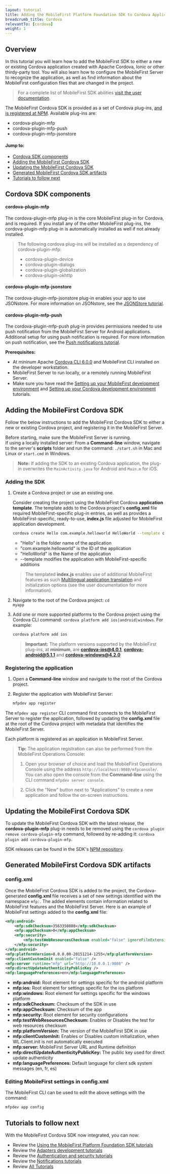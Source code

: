 ```yaml
---
layout: tutorial
title: Adding the MobileFirst Platform Foundation SDK to Cordova Applications
breadcrumb_title: Cordova
relevantTo: [cordova]
weight: 1
---
```

## Overview
In this tutorial you will learn how to add the MobileFirst SDK to either a new or existing Cordova application created with Apache Cordova, Ionic or other thirdy-party tool. You will also learn how to configure the MobileFirst Server to recognize the application, as well as find information about the MobileFirst configuration files that are changed in the project.

> For a complete list of MobileFirst SDK abilities [visit the user documentation](http://www-01.ibm.com/support/knowledgecenter/SSHS8R_8.0.0/wl_welcome.html).

The MobileFirst Cordova SDK is provided as a set of Cordova plug-ins, [and is registered at NPM](https://www.npmjs.com/package/cordova-plugin-mfp). Available plug-ins are:

* cordova-plugin-mfp
* cordova-plugin-mfp-push
* cordova-plugin-mfp-jsonstore

#### Jump to:

- [Cordova SDK components](#cordova-sdk-components)
- [Adding the MobileFirst Cordova SDK](#adding-the-mobilefirst-cordova-sdk)
- [Updating the MobileFirst Cordova SDK](#updating-the-mobilefirst-cordova-sdk)
- [Generated MobileFirst Cordova SDK artifacts](#generated-mobilefirst-cordova-sdk-artifacts)
- [Tutorials to follow next](#tutorials-to-follow-next)

## Cordova SDK components

#### cordova-plugin-mfp
The cordova-plugin-mfp plug-in is the core MobileFirst plug-in for Cordova, and is required. If you install any of the other MobileFirst plug-ins, the cordova-plugin-mfp plug-in is automatically installed as well if not already installed.

> The following cordova plug-ins will be installed as a dependency of cordova-plugin-mfp:
>   
>    - cordova-plugin-device
>    - cordova-plugin-dialogs
>    - cordova-plugin-globalization
>    - cordova-plugin-okhttp

#### cordova-plugin-mfp-jsonstore
The cordova-plugin-mfp-jsonstore plug-in enables your app to use JSONstore. For more information on JSONstore, see the [JSONStore tutorial](../../using-the-mfpf-sdk/jsonstore-cordova/).  

#### cordova-plugin-mfp-push
The cordova-plugin-mfp-push plug-in provides permissions needed to use push notification from the MobileFirst Server for Android applications. Additional setup for using push notification is required. For more information on push notification, see the [Push notifications tutorial](../../notifications/push-notifications-overview/).

**Prerequisites:**

- At mininum Apache [Cordova CLI 6.0.0](https://cordova.apache.org/news/2016/01/28/tools-release.html) and MobileFirst CLI installed on the developer workstation.  
- MobileFirst Server to run locally, or a remotely running MobileFirst Server.
- Make sure you have read the [Setting up your MobileFirst development environment](../../setting-up-your-development-environment/mobilefirst-development-environment) and [Setting up your Cordova development environment](../../setting-up-your-development-environment/cordova-development-environment) tutorials.

## Adding the MobileFirst Cordova SDK
Follow the below instructions to add the MobileFirst Cordova SDK to either a new or existing Cordova project, and registering it in the MobileFirst Server.

Before starting, make sure the MobileFirst Server is running.  
If using a locally installed server: From a **Command-line** window, navigate to the server's **scripts** folder and run the command: `./start.sh` in Mac and Linux or `start.cmd` in Windows.

> **Note:** If adding the SDK to an existing Cordova application, the plug-in overwrites the `MainActivity.java` for Android and `Main.m` for iOS.

### Adding the SDK

1. Create a Cordova project or use an existing one.

    Consider creating the project using the MobileFirst Cordova **application template**. The template adds to the Cordova project's **config.xml** file required MobileFirst-specific plug-in entries, as well as provides a MobileFirst-specific, ready-to-use, **index.js** file adjusted for MobileFirst application development.

    ```bash
    cordova create Hello com.example.helloworld HelloWorld --template cordova-template-mfp
    ```
     - "Hello" is the folder name of the application
     - "com.example.helloworld" is the ID of the application
     - "HelloWorld" is the Name of the application
     - --template modifies the application with MobileFirst-specific additions

    > The templated **index.js** enables use of additional MobileFirst features as such [Multilingual application  translation](../../using-the-mfpf-sdk/translation) and initialization options (see the user documentation for more information).

2. Navigate to the root of the Cordova project: <code>cd myapp</code>

3. Add one or more supported platforms to the Cordova project using the Cordova CLI command: `cordova platform add ios|android|windows`. For example:

    ```bash
    cordova platform add ios
    ```

    > <span class="glyphicon glyphicon-exclamation-sign" aria-hidden="true"></span> **Important:** The platform versions supported by the MobileFirst plug-ins, at **minimum**, are **cordova-ios@4.0.1**, **cordova-android@5.1.1** and **cordova-windows@4.2.0**

### Registering the application

1. Open a **Command-line** window and navigate to the root of the Cordova project.  

2. Register the application with MobileFirst Server:

    ```bash
    mfpdev app register
    ```

The `mfpdev app register` CLI command first connects to the MobileFirst Server to register the application, followed by updating the **config.xml** file at the root of the Cordova project with metadata that identifies the MobileFirst Server.

Each platform is registered as an application in MobileFirst Server.

> <span class="glyphicon glyphicon-info-sign" aria-hidden="true"></span> **Tip:** The application registration can also be performed from the MobileFirst Operations Console:    
> 
> 1. Open your browser of choice and load the MobileFirst Operations Console using the address `http://localhost:9080/mfpconsole/`. You can also open the console from the **Command-line** using the CLI command `mfpdev server console`.
    
> 2. Click the "New" button next to "Applications" to create a new application and follow the on-screen instructions.  
  
## Updating the MobileFirst Cordova SDK
To update the MobileFirst Cordova SDK with the latest release, the **cordova-plugin-mfp** plug-in needs to be removed using the `cordova plugin remove cordova-plugin-mfp` command, followed by re-adding it: `cordova plugin add cordova-plugin-mfp`.

SDK releases can be found in the SDK's [NPM repository](https://www.npmjs.com/package/cordova-plugin-mfp).

## Generated MobileFirst Cordova SDK artifacts

### config.xml
Once the MobileFirst Cordova SDK is added to the project, the Cordova-generated **config.xml** file receives a set of new settings identified with the namespace `mfp:`. The added elements contain information related to MobileFirst features and the MobileFirst Server. Here is an example of MobileFirst settings added to the **config.xml** file:

```xml
<mfp:android>
    <mfp:sdkChecksum>3563350808</mfp:sdkChecksum>
    <mfp:appChecksum>0</mfp:appChecksum>
    <mfp:security>
        <mfp:testWebResourcesChecksum enabled="false" ignoreFileExtensions="png, jpg, jpeg, gif, mp4, mp3" />
    </mfp:security>
</mfp:android>
<mfp:platformVersion>8.0.0.00-20151214-1255</mfp:platformVersion>
<mfp:clientCustomInit enabled="false" />
<mfp:server runtime="mfp" url="http://10.0.0.1:9080" />
<mfp:directUpdateAuthenticityPublicKey />
<mfp:languagePreferences>en</mfp:languagePreferences>
```

* **mfp:android:** Root element for settings specific for the android platform
* **mfp:ios:** Root element for settings specific for the ios platform
* **mfp:windows:** Root element for settings specific for the windows platform
* **mfp:sdkChecksum:** Checksum of the SDK in use
* **mfp:appChecksum:** Checksum of the app
* **mfp:security:** Root element for security configurations
* **mfp:testWebResourcesChecksum:** Enables or Disables the test for web resources checksum
* **mfp:platformVersion:**  The version of the MobileFirst SDK in use
* **mfp:clientCustomInit:** Enables or Disables custom initialization, when WL.Client.init is not automatically executed
* **mfp:server:** MobileFirst Server URL and Runtime definition
* **mfp:directUpdateAuthenticityPublicKey:** The public key used for direct update authenticity
* **mfp:languagePreferences:** Default language for client sdk system messages (en, fr, es)

### Editing MobileFirst settings in config.xml
The MobileFirst CLI can be used to edit the above settings with the command:

```bash
mfpdev app config
```

## Tutorials to follow next
With the MobileFirst Cordova SDK now integrated, you can now:

- Review the [Using the MobileFirst Platform Foundation SDK tutorials](../../using-the-mfpf-sdk/)
- Review the [Adapters development tutorials](../../adapters/)
- Review the [Authentication and security tutorials](../../authentication-and-security/)
- Review the [Notifications tutorials](../../notifications/)
- Review [All Tutorials](../../all-tutorials)
